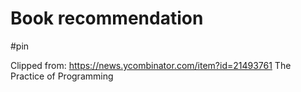 # Book recommendation

#pin

Clipped from: https://news.ycombinator.com/item?id=21493761
The Practice of Programming 

